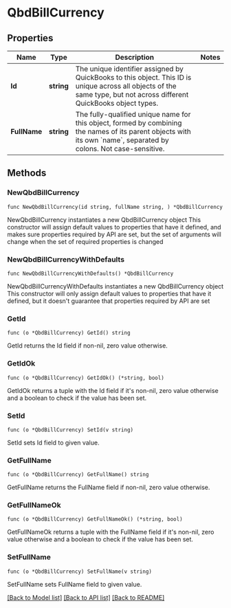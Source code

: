 # QbdBillCurrency

## Properties

Name | Type | Description | Notes
------------ | ------------- | ------------- | -------------
**Id** | **string** | The unique identifier assigned by QuickBooks to this object. This ID is unique across all objects of the same type, but not across different QuickBooks object types. | 
**FullName** | **string** | The fully-qualified unique name for this object, formed by combining the names of its parent objects with its own &#x60;name&#x60;, separated by colons. Not case-sensitive. | 

## Methods

### NewQbdBillCurrency

`func NewQbdBillCurrency(id string, fullName string, ) *QbdBillCurrency`

NewQbdBillCurrency instantiates a new QbdBillCurrency object
This constructor will assign default values to properties that have it defined,
and makes sure properties required by API are set, but the set of arguments
will change when the set of required properties is changed

### NewQbdBillCurrencyWithDefaults

`func NewQbdBillCurrencyWithDefaults() *QbdBillCurrency`

NewQbdBillCurrencyWithDefaults instantiates a new QbdBillCurrency object
This constructor will only assign default values to properties that have it defined,
but it doesn't guarantee that properties required by API are set

### GetId

`func (o *QbdBillCurrency) GetId() string`

GetId returns the Id field if non-nil, zero value otherwise.

### GetIdOk

`func (o *QbdBillCurrency) GetIdOk() (*string, bool)`

GetIdOk returns a tuple with the Id field if it's non-nil, zero value otherwise
and a boolean to check if the value has been set.

### SetId

`func (o *QbdBillCurrency) SetId(v string)`

SetId sets Id field to given value.


### GetFullName

`func (o *QbdBillCurrency) GetFullName() string`

GetFullName returns the FullName field if non-nil, zero value otherwise.

### GetFullNameOk

`func (o *QbdBillCurrency) GetFullNameOk() (*string, bool)`

GetFullNameOk returns a tuple with the FullName field if it's non-nil, zero value otherwise
and a boolean to check if the value has been set.

### SetFullName

`func (o *QbdBillCurrency) SetFullName(v string)`

SetFullName sets FullName field to given value.



[[Back to Model list]](../README.md#documentation-for-models) [[Back to API list]](../README.md#documentation-for-api-endpoints) [[Back to README]](../README.md)


